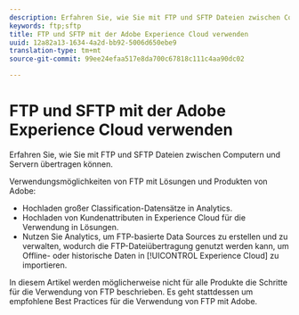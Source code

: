 ```yaml
---
description: Erfahren Sie, wie Sie mit FTP und SFTP Dateien zwischen Computern und Servern übertragen können.
keywords: ftp;sftp
title: FTP und SFTP mit der Adobe Experience Cloud verwenden
uuid: 12a82a13-1634-4a2d-bb92-5006d650ebe9
translation-type: tm+mt
source-git-commit: 99ee24efaa517e8da700c67818c111c4aa90dc02

---
```



# FTP und SFTP mit der Adobe Experience Cloud verwenden

Erfahren Sie, wie Sie mit FTP und SFTP Dateien zwischen Computern und Servern übertragen können.

Verwendungsmöglichkeiten von FTP mit Lösungen und Produkten von Adobe:

* Hochladen großer Classification-Datensätze in Analytics.
* Hochladen von Kundenattributen in Experience Cloud für die Verwendung in Lösungen.
* Nutzen Sie Analytics, um FTP-basierte Data Sources zu erstellen und zu verwalten, wodurch die FTP-Dateiübertragung genutzt werden kann, um Offline- oder historische Daten in [!UICONTROL Experience Cloud] zu importieren.

In diesem Artikel werden möglicherweise nicht für alle Produkte die Schritte für die Verwendung von FTP beschrieben. Es geht stattdessen um empfohlene Best Practices für die Verwendung von FTP mit Adobe.
